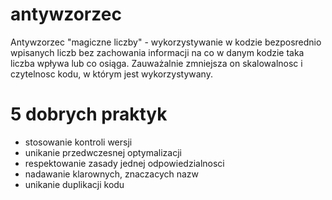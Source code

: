 # antywzorzec
Antywzorzec "magiczne liczby" - wykorzystywanie w kodzie bezposrednio wpisanych liczb bez zachowania informacji na co
w danym kodzie taka liczba wpływa lub co osiąga. Zauważalnie zmniejsza on skalowalnosc i czytelnosc kodu, w którym
jest wykorzystywany.

# 5 dobrych praktyk
- stosowanie kontroli wersji
- unikanie przedwczesnej optymalizacji
- respektowanie zasady jednej odpowiedzialnosci
- nadawanie klarownych, znaczacych nazw
- unikanie duplikacji kodu